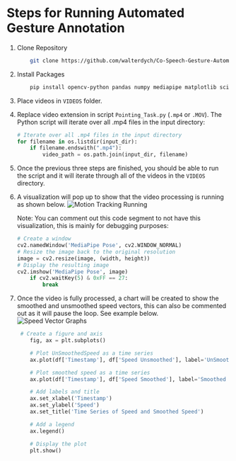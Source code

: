 # Steps for Running Automated Gesture Annotation

1. Clone Repository

    ```sh
        git clone https://github.com/walterdych/Co-Speech-Gesture-Automation

2. Install Packages

    ```sh
        pip install opencv-python pandas numpy mediapipe matplotlib scipy

3. Place videos in `VIDEOS` folder.

4. Replace video extension in script `Pointing_Task.py` (`.mp4` or `.MOV`). The Python script will iterate over all .mp4 files in the input directory:

    ```python
    # Iterate over all .mp4 files in the input directory
    for filename in os.listdir(input_dir):
        if filename.endswith(".mp4"):
            video_path = os.path.join(input_dir, filename)
    ```

5. Once the previous three steps are finished, you should be able to run the script and it will iterate through all of the videos in the `VIDEOS` directory.

6. A visualization will pop up to show that the video processing is running as shown below.
    ![Motion Tracking Running](https://i.imgur.com/WNKhxoX.jpg)

    Note: You can comment out this code segment to not have this visualization, this is mainly for debugging purposes:

    ```python
    # Create a window
    cv2.namedWindow('MediaPipe Pose', cv2.WINDOW_NORMAL)
    # Resize the image back to the original resolution
    image = cv2.resize(image, (width, height))
    # Display the resulting image
    cv2.imshow('MediaPipe Pose', image)
        if cv2.waitKey(5) & 0xFF == 27:
            break
    ```

7. Once the video is fully processed, a chart will be created to show the smoothed and unsmoothed speed vectors, this can also be commented out as it will pause the loop. See example below.
    ![Speed Vector Graphs](https://i.imgur.com/hmth8H3.jpg)

    ```python
     # Create a figure and axis
        fig, ax = plt.subplots()

        # Plot UnSmoothedSpeed as a time series
        ax.plot(df['Timestamp'], df['Speed Unsmoothed'], label='UnSmoothed Speed', linestyle='solid')

        # Plot smoothed speed as a time series
        ax.plot(df['Timestamp'], df['Speed Smoothed'], label='Smoothed Speed', linestyle='solid')

        # Add labels and title
        ax.set_xlabel('Timestamp')
        ax.set_ylabel('Speed')
        ax.set_title('Time Series of Speed and Smoothed Speed')

        # Add a legend
        ax.legend()

        # Display the plot
        plt.show()
